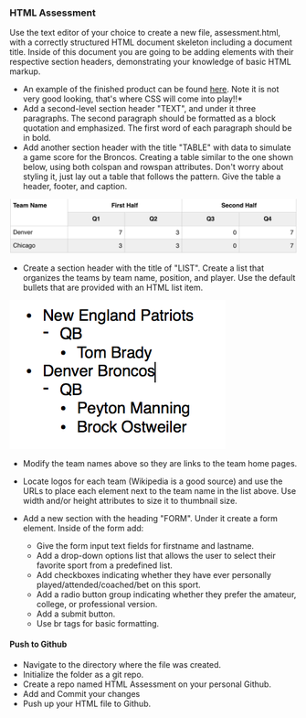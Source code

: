 ### HTML Assessment

Use the text editor of your choice to create a new file, assessment.html, with a correctly structured HTML document skeleton including a document title. Inside of this document you are going to be adding elements with their respective section headers, demonstrating your knowledge of basic HTML markup.

* An example of the finished product can be found [here](assessment_example.png). Note it is not very good looking, that's where CSS will come into play!!*
* Add a second-level section header "TEXT", and under it three paragraphs.  The second paragraph should be formatted as a block quotation and emphasized.  The first word of each paragraph should be in bold.
* Add another section header with the title "TABLE" with data to simulate a game score for the Broncos. Creating a table similar to the one shown below, using both colspan and rowspan attributes. Don't worry about styling it, just lay out a table that follows the pattern.  Give the table a header, footer, and caption.

![HTML Table](Table2.png)

* Create a section header with the title of "LIST". Create a list that organizes the teams by team name, position, and player. Use the default bullets that are provided with an HTML list item.

![HTML List](RosterList.png)

* Modify the team names above so they are links to the team home pages.  

* Locate logos for each team (Wikipedia is a good source) and use the URLs to place each element next to the team name in the list above.  Use width and/or height attributes to size it to thumbnail size.

* Add a new section with the heading "FORM".  Under it create a form element. Inside of the form add:
  * Give the form input text fields for firstname and lastname.
  * Add a drop-down options list that allows the user to select their favorite sport from a predefined list.
  * Add checkboxes indicating whether they have ever personally played/attended/coached/bet on this sport.
  * Add a radio button group indicating whether they prefer the amateur, college, or professional version.
  * Add a submit button.
  * Use br tags for basic formatting.

#### Push to Github
* Navigate to the directory where the file was created.
* Initialize the folder as a git repo.
* Create a repo named HTML Assessment on your personal Github.
* Add and Commit your changes
* Push up your HTML file to Github.
